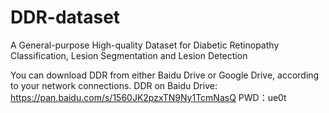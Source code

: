 # DDR-dataset
A General-purpose High-quality Dataset for Diabetic Retinopathy Classification, Lesion Segmentation and Lesion Detection

You can download DDR from either Baidu Drive or Google Drive, according to your network connections.
DDR on Baidu Drive: https://pan.baidu.com/s/1560JK2pzxTN9Ny1TcmNasQ  PWD：ue0t 
